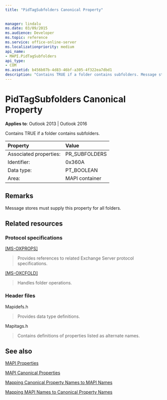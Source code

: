 ```yaml
---
title: "PidTagSubfolders Canonical Property"
 
 
manager: lindalu
ms.date: 03/09/2015
ms.audience: Developer
ms.topic: reference
ms.service: office-online-server
ms.localizationpriority: medium
api_name:
- MAPI.PidTagSubfolders
api_type:
- COM
ms.assetid: b456b07b-4d83-46bf-a305-4f322ea7dbd1
description: "Contains TRUE if a folder contains subfolders. Message stores must supply this property for all folders."
---
```


# PidTagSubfolders Canonical Property

  
  
**Applies to**: Outlook 2013 | Outlook 2016 
  
Contains TRUE if a folder contains subfolders.
  
|Property |Value |
|:-----|:-----|
|Associated properties:  <br/> |PR_SUBFOLDERS  <br/> |
|Identifier:  <br/> |0x360A  <br/> |
|Data type:  <br/> |PT_BOOLEAN  <br/> |
|Area:  <br/> |MAPI container  <br/> |
   
## Remarks

Message stores must supply this property for all folders.
  
## Related resources

### Protocol specifications

[[MS-OXPROPS]](https://msdn.microsoft.com/library/f6ab1613-aefe-447d-a49c-18217230b148%28Office.15%29.aspx)
  
> Provides references to related Exchange Server protocol specifications.
    
[[MS-OXCFOLD]](https://msdn.microsoft.com/library/c0f31b95-c07f-486c-98d9-535ed9705fbf%28Office.15%29.aspx)
  
> Handles folder operations.
    
### Header files

Mapidefs.h
  
> Provides data type definitions.
    
Mapitags.h
  
> Contains definitions of properties listed as alternate names.
    
## See also



[MAPI Properties](mapi-properties.md)
  
[MAPI Canonical Properties](mapi-canonical-properties.md)
  
[Mapping Canonical Property Names to MAPI Names](mapping-canonical-property-names-to-mapi-names.md)
  
[Mapping MAPI Names to Canonical Property Names](mapping-mapi-names-to-canonical-property-names.md)

